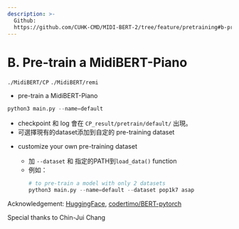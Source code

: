 ```yaml
---
description: >-
  Github:
  https://github.com/CUHK-CMD/MIDI-BERT-2/tree/feature/pretraining#b-pre-train-a-midibert-piano
---
```

# B. Pre-train a MidiBERT-Piano

`./MidiBERT/CP`  `./MidiBERT/remi`

* pre-train a MidiBERT-Piano
```python
python3 main.py --name=default
```
- checkpoint 和 log 會在 ```CP_result/pretrain/default/``` 出現。
- 可選擇現有的dataset添加到自定的 pre-training dataset 
* customize your own pre-training dataset
    * 加 ```--dataset``` 和 指定的PATH到```load_data()``` function

  - 例如：
    ```python
    # to pre-train a model with only 2 datasets
    python3 main.py --name=default --dataset pop1k7 asap	
    ``` 

Acknowledgement: [HuggingFace](https://github.com/huggingface/transformers), [codertimo/BERT-pytorch](https://github.com/codertimo/BERT-pytorch)

Special thanks to Chin-Jui Chang